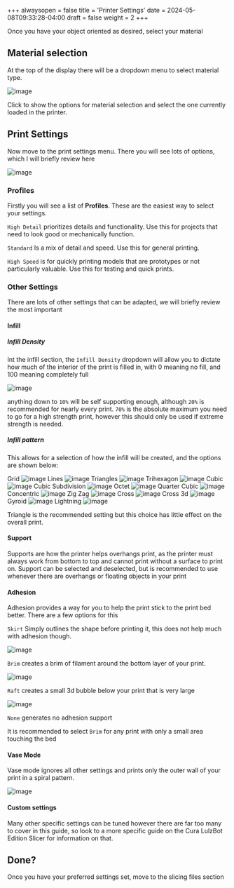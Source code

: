 +++
alwaysopen = false
title = 'Printer Settings'
date = 2024-05-08T09:33:28-04:00
draft = false
weight = 2
+++

Once you have your object oriented as desired, select your material

## Material selection

At the top of the display there will be a dropdown menu to select material type.

![image](/images/169.png) 

Click to show the options for material selection and select the one currently loaded in the printer.

## Print Settings

Now move to the print settings menu. There you will see lots of options, which I will briefly review here 

![image](/images/170.png)

### Profiles

Firstly you will see a list of **Profiles**. These are the easiest way to select your settings.

`High Detail` prioritizes details and functionality. Use this for projects that need to look good or mechanically function.

`Standard` Is a mix of detail and speed. Use this for general printing.

`High Speed` is for quickly printing models that are prototypes or not particularly valuable. Use this for testing and quick prints.

### Other Settings

There are lots of other settings that can be adapted, we will briefly review the most important

#### Infill

##### Infill Density

Int the infill section, the `Infill Density` dropdown will allow you to dictate how much of the interior of the print is filled in, with 0 meaning no fill, and 100 meaning completely full

![image](/images/135.png)

anything down to `10%` will be self supporting enough, although `20%` is recommended for nearly every print. `70%` is the absolute maximum you need to go for a high strength print, however this should only be used if extreme strength is needed.

##### Infill pattern

This allows for a selection of how the infill will be created, and the options are shown below:



Grid
![image](/images/136.1.png)
Lines
![image](/images/136.2.png)
Triangles
![image](/images/136.3.png)
Trihexagon
![image](/images/136.4.png)
Cubic
![image](/images/136.5.png)
Cubic Subdivision
![image](/images/136.6.png)
Octet
![image](/images/136.7.png)
Quarter Cubic
![image](/images/136.8.png)
Concentric
![image](/images/136.9.png)
Zig Zag
![image](/images/136.10.png)
Cross
![image](/images/136.11.png)
Cross 3d
![image](/images/136.12.png)
Gyroid
![image](/images/136.13.png)
Lightning
![image](/images/136.14.png)

Triangle is the recommended setting but this choice has little effect on the overall print.

#### Support 

Supports are how the printer helps overhangs print, as the printer must always work from bottom to top and cannot print without a surface to print on. Support can be selected and deselected, but is recommended to use whenever there are overhangs or floating objects in your print

#### Adhesion

Adhesion provides a way for you to help the print stick to the print bed better. There are a few options for this

`Skirt` Simply outlines the shape before printing it, this does not help much with adhesion though.

![image](/images/173.png)

`Brim` creates a brim of filament around the bottom layer of your print.

![image](/images/174.png)

`Raft` creates a small 3d bubble below your print that is very large

![image](/images/175.png)

`None` generates no adhesion support

It is recommended to select `Brim` for any print with only a small area touching the bed


#### Vase Mode

Vase mode ignores all other settings and prints only the outer wall of your print in a spiral pattern.

![image](/images/176.png)

#### Custom settings

Many other specific settings can be tuned however there are far too many to cover in this guide, so look to a more specific guide on the Cura LulzBot Edition Slicer for information on that.

## Done?

Once you have your preferred settings set, move to the slicing files section